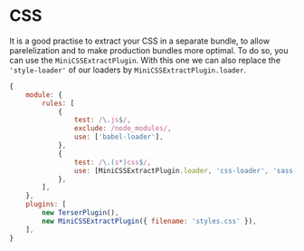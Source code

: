 # CSS

It is a good practise to extract your CSS in a separate bundle, to allow parelelization and to make production bundles more optimal. To do so, you can use the `MiniCSSExtractPlugin`. With this one we can also replace the `'style-loader'` of our loaders by `MiniCSSExtractPlugin.loader`.

```javascript
{
	module: {
		rules: [
			{
				test: /\.js$/,
				exclude: /node_modules/,
				use: ['babel-loader'],
			},
			{
				test: /\.(s*)css$/,
				use: [MiniCSSExtractPlugin.loader, 'css-loader', 'sass-loader'],
			},
		],
	},
	plugins: [
		new TerserPlugin(),
		new MiniCSSExtractPlugin({ filename: 'styles.css' }),
	],
}
```